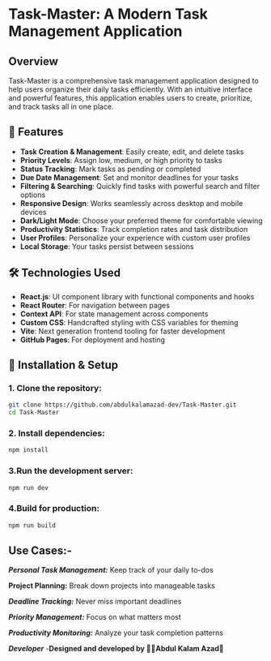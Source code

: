 # Task-Master: A Modern Task Management Application

## Overview

Task-Master is a comprehensive task management application designed to help users organize their daily tasks efficiently. With an intuitive interface and powerful features, this application enables users to create, prioritize, and track tasks all in one place.

## 🚀 Features

- **Task Creation & Management**: Easily create, edit, and delete tasks
- **Priority Levels**: Assign low, medium, or high priority to tasks
- **Status Tracking**: Mark tasks as pending or completed
- **Due Date Management**: Set and monitor deadlines for your tasks
- **Filtering & Searching**: Quickly find tasks with powerful search and filter options
- **Responsive Design**: Works seamlessly across desktop and mobile devices
- **Dark/Light Mode**: Choose your preferred theme for comfortable viewing
- **Productivity Statistics**: Track completion rates and task distribution
- **User Profiles**: Personalize your experience with custom user profiles
- **Local Storage**: Your tasks persist between sessions

## 🛠️ Technologies Used

- **React.js**: UI component library with functional components and hooks
- **React Router**: For navigation between pages
- **Context API**: For state management across components
- **Custom CSS**: Handcrafted styling with CSS variables for theming
- **Vite**: Next generation frontend tooling for faster development
- **GitHub Pages**: For deployment and hosting

## 🔧 Installation & Setup

### 1. Clone the repository:

```bash
git clone https://github.com/abdulkalamazad-dev/Task-Master.git
cd Task-Master

```

### 2. Install dependencies:
```bash
npm install
```

### 3.Run the development server:
```bash
npm run dev
````

### 4.Build for production:
```bash
npm run build
````

## Use Cases:-
***Personal Task Management:*** Keep track of your daily to-dos

****Project Planning:**** Break down projects into manageable tasks

***Deadline Tracking:*** Never miss important deadlines

***Priority Management:*** Focus on what matters most

***Productivity Monitoring:*** Analyze your task completion patterns

***Developer***
-****Designed and developed by 👨‍💻Abdul Kalam Azad🌟****

